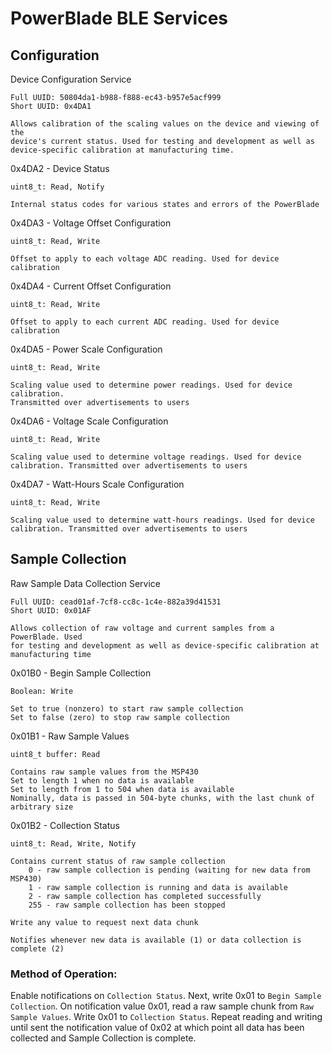 PowerBlade BLE Services
=======================

## Configuration
Device Configuration Service

    Full UUID: 50804da1-b988-f888-ec43-b957e5acf999
    Short UUID: 0x4DA1

    Allows calibration of the scaling values on the device and viewing of the
    device's current status. Used for testing and development as well as
    device-specific calibration at manufacturing time.

0x4DA2 - Device Status

    uint8_t: Read, Notify

    Internal status codes for various states and errors of the PowerBlade

0x4DA3 - Voltage Offset Configuration

    uint8_t: Read, Write

    Offset to apply to each voltage ADC reading. Used for device calibration

0x4DA4 - Current Offset Configuration

    uint8_t: Read, Write

    Offset to apply to each current ADC reading. Used for device calibration

0x4DA5 - Power Scale Configuration

    uint8_t: Read, Write

    Scaling value used to determine power readings. Used for device calibration.
    Transmitted over advertisements to users

0x4DA6 - Voltage Scale Configuration

    uint8_t: Read, Write

    Scaling value used to determine voltage readings. Used for device
    calibration. Transmitted over advertisements to users

0x4DA7 - Watt-Hours Scale Configuration

    uint8_t: Read, Write

    Scaling value used to determine watt-hours readings. Used for device
    calibration. Transmitted over advertisements to users

## Sample Collection
Raw Sample Data Collection Service

    Full UUID: cead01af-7cf8-cc8c-1c4e-882a39d41531
    Short UUID: 0x01AF

    Allows collection of raw voltage and current samples from a PowerBlade. Used
    for testing and development as well as device-specific calibration at
    manufacturing time

0x01B0 - Begin Sample Collection

    Boolean: Write

    Set to true (nonzero) to start raw sample collection
    Set to false (zero) to stop raw sample collection

0x01B1 - Raw Sample Values

    uint8_t buffer: Read

    Contains raw sample values from the MSP430
    Set to length 1 when no data is available
    Set to length from 1 to 504 when data is available
    Nominally, data is passed in 504-byte chunks, with the last chunk of arbitrary size


0x01B2 - Collection Status

    uint8_t: Read, Write, Notify

    Contains current status of raw sample collection
        0 - raw sample collection is pending (waiting for new data from MSP430)
        1 - raw sample collection is running and data is available
        2 - raw sample collection has completed successfully
        255 - raw sample collection has been stopped

    Write any value to request next data chunk

    Notifies whenever new data is available (1) or data collection is complete (2)

### Method of Operation:
Enable notifications on `Collection Status`. Next, write 0x01 to `Begin Sample Collection`. On notification value 0x01, read a raw sample chunk from `Raw Sample Values`. Write 0x01 to `Collection Status`. Repeat reading and writing until sent the notification value of 0x02 at which point all data has been collected and Sample Collection is complete.
